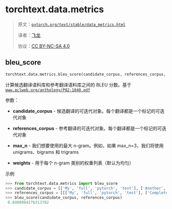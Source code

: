 # torchtext.data.metrics

> 原文：[`pytorch.org/text/stable/data_metrics.html`](https://pytorch.org/text/stable/data_metrics.html)
>
> 译者：[飞龙](https://github.com/wizardforcel)
>
> 协议：[CC BY-NC-SA 4.0](http://creativecommons.org/licenses/by-nc-sa/4.0/)


## bleu_score

```py
torchtext.data.metrics.bleu_score(candidate_corpus, references_corpus, max_n=4, weights=[0.25, 0.25, 0.25, 0.25])
```

计算候选翻译语料库和参考翻译语料库之间的 BLEU 分数。基于[`www.aclweb.org/anthology/P02-1040.pdf`](https://www.aclweb.org/anthology/P02-1040.pdf)

参数：

+   **candidate_corpus** - 候选翻译的可迭代对象。每个翻译都是一个标记的可迭代对象

+   **references_corpus** - 参考翻译的可迭代对象。每个翻译都是一个标记的可迭代对象

+   **max_n** - 我们想要使用的最大 n-gram。例如，如果 max_n=3，我们将使用 unigrams、bigrams 和 trigrams

+   **weights** - 用于每个 n-gram 类别的权重列表（默认为均匀）

示例

```py
>>> from torchtext.data.metrics import bleu_score
>>> candidate_corpus = [['My', 'full', 'pytorch', 'test'], ['Another', 'Sentence']]
>>> references_corpus = [[['My', 'full', 'pytorch', 'test'], ['Completely', 'Different']], [['No', 'Match']]]
>>> bleu_score(candidate_corpus, references_corpus)
 0.8408964276313782 
```
